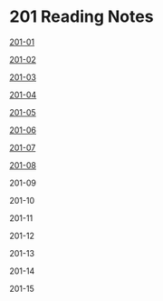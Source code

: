 # 201 Reading Notes
 [201-01](class-01.md) 

 [201-02](class-02.md)

 [201-03](class-03.md)

 [201-04](class-04.md)

 [201-05](class-05.md)

 [201-06](class-o6.md)

[201-07](class-07.md)

[201-08](class-08.md)

201-09

201-10

201-11

201-12

201-13

201-14

201-15







